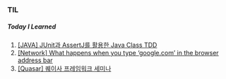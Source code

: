 ### TIL
##### Today I Learned

1. [[JAVA] JUnit과 AssertJ를 활용한 Java Class TDD](/JAVA/JUnit&AssertJ)
2. [[Network] What happens when you type ‘google.com’ in the browser address bar](/CS/DNS/README.md)
3. [[Quasar] 퀘이사 프레임워크 세미나](https://devlkhkr.github.io/quasar-seminar/dist/spa)
